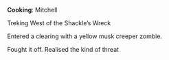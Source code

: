 **Cooking**: Mitchell

Treking West of the Shackle’s Wreck

Entered a clearing with a yellow musk creeper zombie.

Fought it off. Realised the kind of threat

